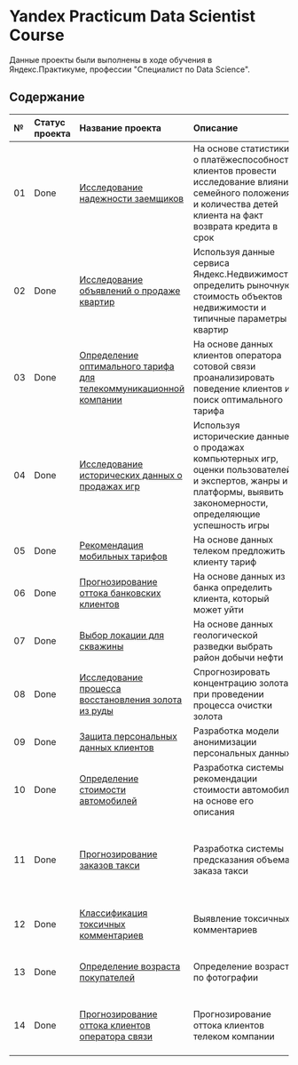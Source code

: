 # Yandex Practicum Data Scientist Course

Данные проекты были выполнены в ходе обучения в Яндекс.Практикуме, профессии "Специалист по Data Science".

## Содержание

| № | Статус проекта | Название проекта | Описание | Используемые библиотеки | 
| :---------------------- | :---------------------- | :---------------------- | :---------------------- | :---------------------- |
| 01 | Done | [Исследование надежности заемщиков](https://github.com/stanislavras/scienceshine/tree/main/01_Research%20on%20the%20reliability%20of%20borrowers) | На основе статистики о платёжеспособности клиентов провести исследование влияния семейного положения и количества детей клиента на факт возврата кредита в срок| *pandas* |
| 02 | Done | [Исследование объявлений о продаже квартир](https://github.com/stanislavras/scienceshine/tree/main/02_Research%20of%20ads%20for%20the%20apartment%20sales) | Используя данные сервиса Яндекс.Недвижимость, определить рыночную стоимость объектов недвижимости и типичные параметры квартир| *pandas, numpy, matplotlib, seaborn*|
| 03 | Done | [Определение оптимального тарифа для телекоммуникационной компании](https://github.com/stanislavras/scienceshine/tree/main/03_Determining%20a%20preferable%20tariff%20for%20a%20telecom%20company) | На основе данных клиентов оператора сотовой связи проанализировать поведение клиентов и поиск оптимального тарифа| *pandas, numpy, matplotlib, seaborn, scipy*|
| 04 | Done | [Исследование исторических данных о продажах игр](https://github.com/stanislavras/scienceshine/tree/main/04_Research%20of%20the%20historical%20data%20on%20the%20games%20sales) | Используя исторические данные о продажах компьютерных игр, оценки пользователей и экспертов, жанры и платформы, выявить закономерности, определяющие успешность игры| *pandas, matplotlib, scipy*|
| 05 | Done | [Рекомендация мобильных тарифов](https://github.com/stanislavras/scienceshine/tree/main/05_Mobile%20tariff%20recommendation) | На основе данных телеком предложить клиенту тариф| *pandas, sklearn*|
| 06 | Done | [Прогнозирование оттока банковских клиентов](https://github.com/stanislavras/scienceshine/tree/main/06_Forecasting%20the%20outflow%20of%20the%20bank%20customers) | На основе данных из банка определить клиента, который может уйти| *pandas, numpy, sklearn*|
| 07 | Done | [Выбор локации для скважины](https://github.com/stanislavras/scienceshine/tree/main/07_Choosing%20a%20location%20for%20the%20well) | На основе данных геологической разведки выбрать район добычи нефти| *pandas, numpy, sklearn, scipy*|
| 08 | Done | [Исследование процесса восстановления золота из руды](https://github.com/stanislavras/scienceshine/tree/main/08_Research%20of%20the%20technological%20process%20of%20gold%20purification) | Спрогнозировать концентрацию золота при проведении процесса очистки золота| *pandas, numpy, matplotlib, seaborn, sklearn*|
| 09 | Done | [Защита персональных данных клиентов](https://github.com/stanislavras/scienceshine/tree/main/09_Protection%20of%20the%20personal%20data%20of%20clients) | Разработка модели анонимизации персональных данных| *pandas, numpy, scipy, sklearn*|
| 10 | Done | [Определение стоимости автомобилей](https://github.com/stanislavras/scienceshine/tree/main/10_Determining%20the%20cost%20of%20cars) | Разработка системы рекомендации стоимости автомобиля на основе его описания| *pandas, sklearn, lightgbm, matplotlib, seaborn*|
| 11 | Done | [Прогнозирование заказов такси](https://github.com/stanislavras/scienceshine/tree/main/11_Forecasting%20the%20taxi%20orders) | Разработка системы предсказания объема заказа такси| *pandas, numpy, matplotlib, seaborn, statsmodels, sklearn, catboost, lightgbm*|
| 12 | Done | [Классификация токсичных комментариев](https://github.com/stanislavras/scienceshine/tree/main/12_Classification%20of%20the%20toxic%20comments) | Выявление токсичных комментариев| *pandas, nltk, re, sklearn, lightgbm, catboost*|
| 13 | Done | [Определение возраста покупателей](https://github.com/stanislavras/scienceshine/tree/main/13_Determining%20the%20age%20of%20buyers) | Определение возраста по фотографии| *pandas, numpy, matplotlib, seaborn, PIL, tensorflow*|
| 14 | Done | [Прогнозирование оттока клиентов оператора связи](https://github.com/stanislavras/scienceshine/tree/main/14_Forecasting%20the%20outflow%20of%20the%20telecom%20customers) | Прогнозирование оттока клиентов телеком компании| *pandas, numpy, matplotlib, seaborn, phik, sklearn, catboost*|
